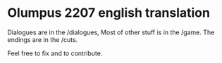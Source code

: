 # Olumpus 2207 english translation

Dialogues are in the /dialogues, 
Most of other stuff is in the /game.
The endings are in the /cuts.

Feel free to fix and to contribute.
